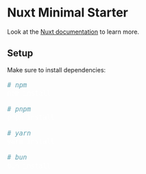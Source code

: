 # Nuxt Minimal Starter

Look at the [Nuxt documentation](https://nuxt.com/docs/getting-started/introduction) to learn more.

## Setup

Make sure to install dependencies:

```bash
# npm
npm install

# pnpm
pnpm install

# yarn
yarn install

# bun
bun install
```

## Development Server

Start the development server on `http://localhost:3000`:

```bash
# npm
npm run dev

# pnpm
pnpm dev

# yarn
yarn dev

# bun
bun run dev
```

## Production

Build the application for production:

```bash
# npm
npm run build

# pnpm
pnpm build

# yarn
yarn build

# bun
bun run build
```

Locally preview production build:

```bash
# npm
npm run preview

# pnpm
pnpm preview

# yarn
yarn preview

# bun
bun run preview
```

Check out the [deployment documentation](https://nuxt.com/docs/getting-started/deployment) for more information.

<svg viewBox="0 0 200 200" xmlns="http://www.w3.org/2000/svg">
  <style>
    div {
      color: white;
      font: 18px serif;
      height: 100%;
      overflow: auto;
    }
    /* Customize the scrollbar track (background) */
::-webkit-scrollbar {
    width: 12px; /* Width of the scrollbar */
}

/* Customize the scrollbar thumb (the draggable part) */
::-webkit-scrollbar-thumb {
    background-color: #888; /* Color of the thumb */
    border-radius: 10px; /* Rounded corners */
    border: 3px solid blue; /* Border around the thumb */
}

/* Customize the scrollbar track on hover */
::-webkit-scrollbar-thumb:hover {
    background-color: red; /* Color of the thumb when hovered */
}
  </style>

  <polygon points="5,5 195,10 185,185 10,195" />

  <!-- Common use case: embed HTML text into SVG -->
  <foreignObject x="20" y="20" width="160" height="160">
    <!--
      In the context of SVG embedded in an HTML document, the XHTML
      namespace could be omitted, but it is mandatory in the
      context of an SVG document
    -->
    <div xmlns="http://www.w3.org/1999/xhtml">
      <p id="message">Hello, SVG!</p>
      <button onclick="changeMessage()">Click me</button>
                    <script type="text/javascript">
                        function changeMessage() {
                          console.log(document)
                            document.getElementById('message').textContent = 'Message changed!';
                        }
                    </script>
      Lorem ipsum dolor sit ameieuieuiiiit, consectetur adipiscing elit. Sed mollis mollis
      mi ut ultricies. Nullam magna ipsum, porta vel dui convallis, rutrum
      imperdiet eros. Aliquam erat volutpat.
      
    </div>
  </foreignObject>
</svg>

